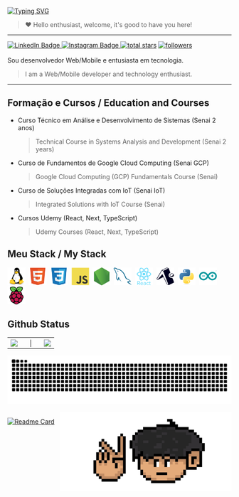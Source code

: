 <!--<img src="img_02.png" alt="Imagem" style="width:100%; height: 250px;">-->

<a href="https://git.io/typing-svg"><img  height="100px" src="https://readme-typing-svg.demolab.com?font=Fira+Code&weight=500&duration=3000&pause=5000&color=285fba&width=435&height=31&lines=%E2%9D%A4+Ol%C3%A1+entusiasta%2C+seja+bem-vindo!" alt="Typing SVG" /></a>

> ❤ Hello enthusiast, welcome, it's good to have you here!

---
<div id="badges">
  <a href = "https://www.linkedin.com/in/otavig/">
    <img src="https://img.shields.io/badge/LinkedIn-blue?style=for-the-badge&logo=linkedin&logoColor=white" alt="LinkedIn Badge"/>
  </a>
  <a href = "https://www.instagram.com/otavig_/">
    <img src="https://img.shields.io/badge/Instagram-E4405F?style=for-the-badge&logo=instagram&logoColor=white" alt="Instagram Badge"/>
  </a>
  <a href="https://github.com/Otavig?tab=repositories&sort=stargazers">
    <img alt="total stars" title="Total stars on GitHub" src="https://custom-icon-badges.demolab.com/github/stars/Otavig?color=55960c&style=for-the-badge&labelColor=488207&logo=star"/></a>
  <a href="https://github.com/Otavig?tab=followers">
    <img alt="followers" title="Follow me on Github" src="https://custom-icon-badges.demolab.com/github/followers/Otavig?color=236ad3&labelColor=1155ba&style=for-the-badge&logo=person-add&label=Follow&logoColor=white"/></a>

</div>
<br>
Sou desenvolvedor Web/Mobile e entusiasta em tecnologia.  

> I am a Web/Mobile developer and technology enthusiast.
---
## Formação e Cursos / Education and Courses
  
- Curso Técnico em Análise e Desenvolvimento de Sistemas (Senai 2 anos)  
  > Technical Course in Systems Analysis and Development (Senai 2 years)
  
- Curso de Fundamentos de Google Cloud Computing (Senai GCP)  
  > Google Cloud Computing (GCP) Fundamentals Course (Senai)

- Curso de Soluções Integradas com IoT (Senai IoT)  
  > Integrated Solutions with IoT Course (Senai) 

- Cursos Udemy (React, Next, TypeScript)  
  > Udemy Courses (React, Next, TypeScript)

## Meu Stack / My Stack
<div>
  <img src="https://github.com/devicons/devicon/blob/master/icons/linux/linux-original.svg" title="LINUX" alt="LINUX" width="40" height="40"/>&nbsp;
  <img src="https://github.com/devicons/devicon/blob/master/icons/html5/html5-original.svg" title="HTML5" alt="HTML" width="40" height="40"/>&nbsp;
  <img src="https://github.com/devicons/devicon/blob/master/icons/css3/css3-original.svg" title="Css" alt="Css" width="40" height="40"/>&nbsp;
  <img src="https://github.com/devicons/devicon/blob/master/icons/javascript/javascript-original.svg" title="JavaScript" alt="JavaScript" width="40" height="40"/>&nbsp;
  <img src="https://github.com/devicons/devicon/blob/master/icons/nodejs/nodejs-original.svg" title="NODEJS" alt="NODEJS" width="40" height="40"/>&nbsp;
  <img src="https://github.com/devicons/devicon/blob/master/icons/mysql/mysql-original.svg" title="SQL" alt="SQL" width="40" height="40"/>&nbsp;
  <img src="https://github.com/devicons/devicon/blob/master/icons/react/react-original-wordmark.svg" title="React" alt="React" width="40" height="40"/>&nbsp;
  <img src="expo-go-app.svg" title="Expo" alt="Expo" width="40" height="40"/>&nbsp;
  <img src="https://github.com/devicons/devicon/blob/master/icons/python/python-original.svg" title="PYTHON" alt="PYTHON" width="40" height="40"/>&nbsp;
  <img src="https://github.com/devicons/devicon/blob/master/icons/arduino/arduino-original.svg" title="Arduino" alt="Arduino" width="40" height="40"/>&nbsp;
  <img src="https://github.com/devicons/devicon/blob/master/icons/raspberrypi/raspberrypi-original.svg" title="Rasp" alt="Rasp" width="40" height="40"/>&nbsp;
  <!-- <img src="https://github.com/devicons/devicon/blob/master/icons/java/java-original.svg" title="Java" alt="Java" width="40" height="40"/>&nbsp; -->
</div>

## Github Status
<div align="center" style="margin: 0 auto">
  <table>
    <tr>
      <td>
        <img height="200em" align="center" src="https://github-readme-stats.vercel.app/api/top-langs/?username=Otavig&show_icons=true&theme=github_dark_dimmed"/>
      </td>
      <td style="padding: 0 20px;">
        <!-- Linha de separação central -->
        |
      </td>
      <td>
        <img height="200em" align="center" src="https://github-readme-stats.vercel.app/api?username=Otavig&show_icons=true&theme=github_dark_dimmed"/>
      </td>
    </tr>
  </table>
</div>


<!-- 
<details align="left">
  <summary style="font-size: 200px">Github Rep's</summary>
  
# Github Rep's ++
<div align="center" style="margin: 0 auto">
  <a href="https://github.com/Otavig/MidiaIndoor" > <img height="140em" align="right" src="https://github-readme-stats.vercel.app/api/pin/?username=Otavig&repo=MidiaIndoor&theme=jolly"/> </a>
  <a href="https://github.com/Otavig/PejoApp" ><img height="140em" align="center" src="https://github-readme-stats.vercel.app/api/pin/?username=Otavig&repo=PejoApp&theme=jolly"/> </a>
</div>
<!-- ![Gist Card](https://github-readme-stats.vercel.app/api/gist?id=bbfce31e0217a3689c8d961a356cb10d)](https://gist.github.com/Yizack/bbfce31e0217a3689c8d961a356cb10d/) 
</details>
-->

<picture align="center">
  <source align="center" media="(prefers-color-scheme: dark)" srcset="https://raw.githubusercontent.com/Otavig/Otavig/output/github-contribution-grid-snake-dark.svg">
  <source align="center" media="(prefers-color-scheme: light)" srcset="https://raw.githubusercontent.com/Otavig/Otavig/output/github-contribution-grid-snake-dark.svg">
  <img align="center" alt="github contribution grid snake animation" src="https://raw.githubusercontent.com/Otavig/Otavig/output/github-contribution-grid-snake.svg">
</picture>

<br>
<br>

<img align="right" src="https://github.com/Otavig/Studying/blob/main/Tools/img_perf2.png" alt="Imagem" height="180px">

[![Readme Card](https://github-readme-stats.vercel.app/api/pin/?username=otavig&repo=PejoAPP&theme=github_dark_dimmed)](https://github.com/anuraghazra/github-readme-stats)

